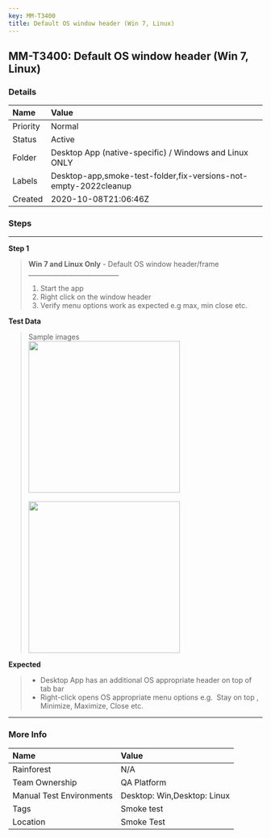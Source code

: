 ```yaml
---
key: MM-T3400
title: Default OS window header (Win 7, Linux)
---
```


## MM-T3400: Default OS window header (Win 7, Linux)

### Details

| Name     | Value                                                            |
| :------- | :--------------------------------------------------------------- |
| Priority | Normal                                                           |
| Status   | Active                                                           |
| Folder   | Desktop App (native-specific) / Windows and Linux ONLY           |
| Labels   | Desktop-app,smoke-test-folder,fix-versions-not-empty-2022cleanup |
| Created  | 2020-10-08T21:06:46Z                                             |

### Steps

<hr/>

**Step 1**

> <article><strong>Win 7 and Linux Only</strong> - Default OS window header/frame<br>____________________________<ol><li>Start the app&nbsp;</li><li>Right click on the window header&nbsp;</li><li>Verify menu options work as expected e.g max, min close etc.</li></ol></article>

**Test Data**

> <article>Sample images<br><img src="https://smartbear-tm4j-prod-us-west-2-attachment-rich-text.s3.us-west-2.amazonaws.com/embedded-f3277290f945470c4add5d21ef3dc7ca7b74388fc7152bfb6b99ae58c66a95a8-1602191121497-Capture.PNG" style="width: 300px;" class="fr-fil fr-dib"><br><br><img src="https://smartbear-tm4j-prod-us-west-2-attachment-rich-text.s3.us-west-2.amazonaws.com/embedded-f3277290f945470c4add5d21ef3dc7ca7b74388fc7152bfb6b99ae58c66a95a8-1602191002091-Screenshot+2020-10-08+165313.png" style="width: 300px;" class="fr-fil fr-dib"></article>

**Expected**

> <article><ul><li>Desktop App has an additional OS appropriate header on top of tab bar</li><li>Right-click opens OS appropriate menu options e.g. &nbsp;Stay on top , Minimize, Maximize, Close etc.</li></ul></article>

<hr/>

### More Info

| Name                     | Value                       |
| :----------------------- | :-------------------------- |
| Rainforest               | N/A                         |
| Team Ownership           | QA Platform                 |
| Manual Test Environments | Desktop: Win,Desktop: Linux |
| Tags                     | Smoke test                  |
| Location                 | Smoke Test                  |
